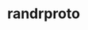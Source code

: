 ---
title: "randrproto"
layout: cache
categories: [package, develop-2024-05-12]
meta: {"versions": ["1.5.0"], "compilers": ["gcc@=11.1.0", "gcc@=11.4.0", "gcc@=7.3.1", "gcc@=9.4.0"], "oss": ["amzn2", "ubuntu20.04", "ubuntu22.04"], "platforms": ["linux"], "targets": ["aarch64", "neoverse_n1", "neoverse_v1", "ppc64le", "x86_64_v3"], "stacks": ["aws-isc", "aws-isc-aarch64", "data-vis-sdk", "e4s", "e4s-neoverse_v1", "e4s-power", "e4s-rocm-external", "root"], "num_specs": 7, "num_specs_by_stack": {"root": 7, "aws-isc-aarch64": 2, "aws-isc": 1, "e4s-power": 1, "data-vis-sdk": 1, "e4s-neoverse_v1": 1, "e4s": 1, "e4s-rocm-external": 1}}
spec_details: [{"hash": "apdi6fekqgnqsltvsvghmq5m6iay74e2", "compiler": "gcc@=7.3.1", "versions": ["1.5.0"], "os": "amzn2", "platform": "linux", "target": "aarch64", "variants": ["build_system=autotools"], "stacks": ["root", "aws-isc-aarch64"], "size": "-", "tarball": "https://binaries.spack.io/releases/develop-2024-05-12/build_cache/linux-amzn2-aarch64/gcc-7.3.1/randrproto-1.5.0/linux-amzn2-aarch64-gcc-7.3.1-randrproto-1.5.0-apdi6fekqgnqsltvsvghmq5m6iay74e2.spack"}, {"hash": "whuvnhxzwkkmstlgfwheicyiki3evmp6", "compiler": "gcc@=7.3.1", "versions": ["1.5.0"], "os": "amzn2", "platform": "linux", "target": "neoverse_n1", "variants": ["build_system=autotools"], "stacks": ["root", "aws-isc-aarch64"], "size": "-", "tarball": "https://binaries.spack.io/releases/develop-2024-05-12/build_cache/linux-amzn2-neoverse_n1/gcc-7.3.1/randrproto-1.5.0/linux-amzn2-neoverse_n1-gcc-7.3.1-randrproto-1.5.0-whuvnhxzwkkmstlgfwheicyiki3evmp6.spack"}, {"hash": "wf2ymmt7jonve6z6au37zgci66vlprme", "compiler": "gcc@=7.3.1", "versions": ["1.5.0"], "os": "amzn2", "platform": "linux", "target": "x86_64_v3", "variants": ["build_system=autotools"], "stacks": ["aws-isc", "root"], "size": "-", "tarball": "https://binaries.spack.io/releases/develop-2024-05-12/build_cache/linux-amzn2-x86_64_v3/gcc-7.3.1/randrproto-1.5.0/linux-amzn2-x86_64_v3-gcc-7.3.1-randrproto-1.5.0-wf2ymmt7jonve6z6au37zgci66vlprme.spack"}, {"hash": "wheen2jhuxmkqhyhdfbijv3g73jws4y2", "compiler": "gcc@=9.4.0", "versions": ["1.5.0"], "os": "ubuntu20.04", "platform": "linux", "target": "ppc64le", "variants": ["build_system=autotools"], "stacks": ["e4s-power", "root"], "size": "-", "tarball": "https://binaries.spack.io/releases/develop-2024-05-12/build_cache/linux-ubuntu20.04-ppc64le/gcc-9.4.0/randrproto-1.5.0/linux-ubuntu20.04-ppc64le-gcc-9.4.0-randrproto-1.5.0-wheen2jhuxmkqhyhdfbijv3g73jws4y2.spack"}, {"hash": "fosniiywu3oxrnktskd6fovzoixbjafe", "compiler": "gcc@=11.1.0", "versions": ["1.5.0"], "os": "ubuntu20.04", "platform": "linux", "target": "x86_64_v3", "variants": ["build_system=autotools"], "stacks": ["data-vis-sdk", "root"], "size": "-", "tarball": "https://binaries.spack.io/releases/develop-2024-05-12/build_cache/linux-ubuntu20.04-x86_64_v3/gcc-11.1.0/randrproto-1.5.0/linux-ubuntu20.04-x86_64_v3-gcc-11.1.0-randrproto-1.5.0-fosniiywu3oxrnktskd6fovzoixbjafe.spack"}, {"hash": "ap3vntynhycfsca5corvro2jsd57uswq", "compiler": "gcc@=11.4.0", "versions": ["1.5.0"], "os": "ubuntu22.04", "platform": "linux", "target": "neoverse_v1", "variants": ["build_system=autotools"], "stacks": ["root", "e4s-neoverse_v1"], "size": "-", "tarball": "https://binaries.spack.io/releases/develop-2024-05-12/build_cache/linux-ubuntu22.04-neoverse_v1/gcc-11.4.0/randrproto-1.5.0/linux-ubuntu22.04-neoverse_v1-gcc-11.4.0-randrproto-1.5.0-ap3vntynhycfsca5corvro2jsd57uswq.spack"}, {"hash": "rwk5uanzhqksxdxu3vgwqjar5movaswj", "compiler": "gcc@=11.4.0", "versions": ["1.5.0"], "os": "ubuntu22.04", "platform": "linux", "target": "x86_64_v3", "variants": ["build_system=autotools"], "stacks": ["root", "e4s", "e4s-rocm-external"], "size": "-", "tarball": "https://binaries.spack.io/releases/develop-2024-05-12/build_cache/linux-ubuntu22.04-x86_64_v3/gcc-11.4.0/randrproto-1.5.0/linux-ubuntu22.04-x86_64_v3-gcc-11.4.0-randrproto-1.5.0-rwk5uanzhqksxdxu3vgwqjar5movaswj.spack"}]
---